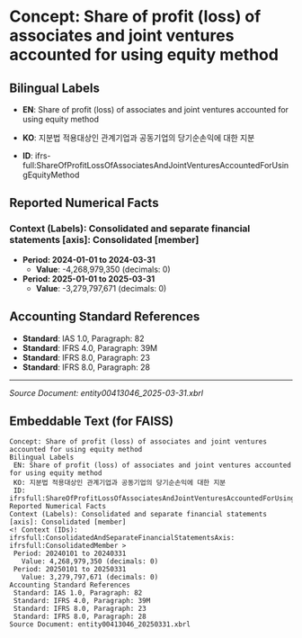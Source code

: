 # Concept: Share of profit (loss) of associates and joint ventures accounted for using equity method

## Bilingual Labels
- **EN**: Share of profit (loss) of associates and joint ventures accounted for using equity method
- **KO**: 지분법 적용대상인 관계기업과 공동기업의 당기순손익에 대한 지분

- **ID**: ifrs-full:ShareOfProfitLossOfAssociatesAndJointVenturesAccountedForUsingEquityMethod

## Reported Numerical Facts

### **Context (Labels): Consolidated and separate financial statements [axis]: Consolidated [member]**
<!-- Context (IDs): ifrs-full:ConsolidatedAndSeparateFinancialStatementsAxis: ifrs-full:ConsolidatedMember -->
- **Period: 2024-01-01 to 2024-03-31**
  - **Value**: -4,268,979,350 (decimals: 0)
- **Period: 2025-01-01 to 2025-03-31**
  - **Value**: -3,279,797,671 (decimals: 0)

## Accounting Standard References
- **Standard**: IAS 1.0, Paragraph: 82
- **Standard**: IFRS 4.0, Paragraph: 39M
- **Standard**: IFRS 8.0, Paragraph: 23
- **Standard**: IFRS 8.0, Paragraph: 28

---
*Source Document: entity00413046_2025-03-31.xbrl*
## Embeddable Text (for FAISS)
```text
Concept: Share of profit (loss) of associates and joint ventures accounted for using equity method
Bilingual Labels
 EN: Share of profit (loss) of associates and joint ventures accounted for using equity method
 KO: 지분법 적용대상인 관계기업과 공동기업의 당기순손익에 대한 지분
 ID: ifrsfull:ShareOfProfitLossOfAssociatesAndJointVenturesAccountedForUsingEquityMethod
Reported Numerical Facts
Context (Labels): Consolidated and separate financial statements [axis]: Consolidated [member]
<! Context (IDs): ifrsfull:ConsolidatedAndSeparateFinancialStatementsAxis: ifrsfull:ConsolidatedMember >
 Period: 20240101 to 20240331
   Value: 4,268,979,350 (decimals: 0)
 Period: 20250101 to 20250331
   Value: 3,279,797,671 (decimals: 0)
Accounting Standard References
 Standard: IAS 1.0, Paragraph: 82
 Standard: IFRS 4.0, Paragraph: 39M
 Standard: IFRS 8.0, Paragraph: 23
 Standard: IFRS 8.0, Paragraph: 28
Source Document: entity00413046_20250331.xbrl
```